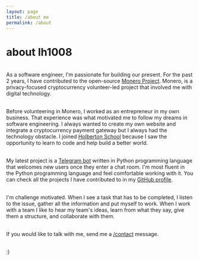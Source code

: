 ```yaml
---
layout: page
title: /about me
permalink: /about
---
```


# about lh1008

<br>As a software engineer, I'm passionate for building our present. For the past 2 years, I have contributed to the open-source [Monero Project](https://web.getmonero.org/). Monero, is a privacy-focused cryptocurrency volunteer-led project that involved me with digital technology.

<br>Before volunteering in Monero, I worked as an entrepreneur in my own business. That experience was what motivated me to follow my dreams in software engineering. I always wanted to create my own website and integrate a cryptocurrency payment gateway but I always had the technology obstacle. I joined [Holberton School](https://www.holbertonschool.com/) because I saw the opportunity to learn to code and help build a better world.

<br>My latest project is a [Telegram bot](https://repo.getmonero.org/lh1008/monerojobsbot) written in Python programming language that welcomes new users once they enter a chat room. I'm most fluent in the Python programming language and feel comfortable working with it. You can check all the projects I have contributed to in my [GitHub profile](https://github.com/lh1008/).

<br>I'm challenge motivated. When I see a task that has to be completed, I listen to the issue, gather all the information and put myself to work. When I work with a team I like to hear my team's ideas, learn from what they say, give them a structure, and collaborate with them.

<br>If you would like to talk with me, send me a <a href="/contact">/contact</a> message.

<br>:)